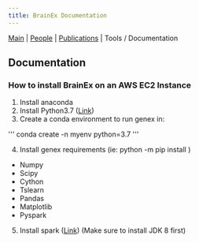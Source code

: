 ```yaml
---
title: BrainEx Documentation
---
```


[Main](https://ebuntel.github.io/BrainExInfo/) | [People](https://ebuntel.github.io/BrainExInfo/people/people) | [Publications](https://ebuntel.github.io/BrainExInfo/publications/publications) | Tools / Documentation

## Documentation

### How to install BrainEx on an AWS EC2 Instance

1. Install anaconda
2. Install Python3.7 ([Link](https://tecadmin.net/install-python-3-7-on-centos/))
3. Create a conda environment to run genex in:

'''
conda create -n myenv python=3.7
'''

4. Install genex requirements (ie: python -m pip install <PACKAGE>)
  
  * Numpy
  * Scipy
  * Cython
  * Tslearn
  * Pandas
  * Matplotlib
  * Pyspark
  
5. Install spark ([Link](https://gist.github.com/codspire/ee4a46ec054f962d9ef028b27fcb2635)) (Make sure to install JDK 8 first)
